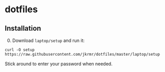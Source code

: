 dotfiles
=========

Installation
------------

00. Download `laptop/setup` and run it:

```shell
curl -O setup https://raw.githubusercontent.com/jkrmr/dotfiles/master/laptop/setup
```

Stick around to enter your password when needed.

